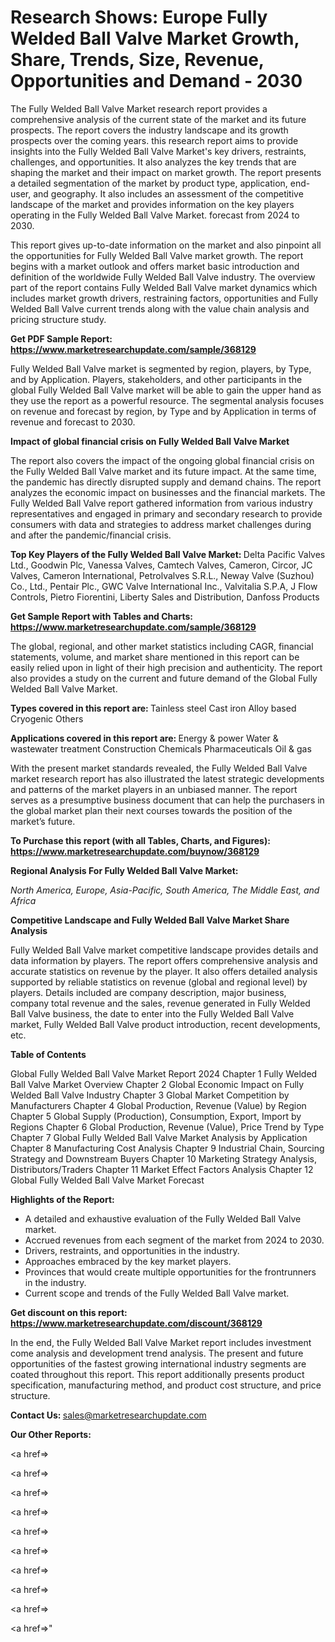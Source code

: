 # Research Shows: Europe Fully Welded Ball Valve Market Growth, Share, Trends, Size, Revenue, Opportunities and Demand - 2030

The Fully Welded Ball Valve Market research report provides a comprehensive analysis of the current state of the market and its future prospects. The report covers the industry landscape and its growth prospects over the coming years. this research report aims to provide insights into the Fully Welded Ball Valve Market's key drivers, restraints, challenges, and opportunities. It also analyzes the key trends that are shaping the market and their impact on market growth. The report presents a detailed segmentation of the market by product type, application, end-user, and geography. It also includes an assessment of the competitive landscape of the market and provides information on the key players operating in the Fully Welded Ball Valve Market. forecast from 2024 to 2030.

This report gives up-to-date information on the market and also pinpoint all the opportunities for Fully Welded Ball Valve market growth. The report begins with a market outlook and offers market basic introduction and definition of the worldwide Fully Welded Ball Valve industry. The overview part of the report contains Fully Welded Ball Valve market dynamics which includes market growth drivers, restraining factors, opportunities and Fully Welded Ball Valve current trends along with the value chain analysis and pricing structure study.

<strong><b>Get PDF Sample Report: <a href=https://www.marketresearchupdate.com/sample/368129>https://www.marketresearchupdate.com/sample/368129</a></b></strong>

Fully Welded Ball Valve market is segmented by region, players, by Type, and by Application. Players, stakeholders, and other participants in the global Fully Welded Ball Valve market will be able to gain the upper hand as they use the report as a powerful resource. The segmental analysis focuses on revenue and forecast by region, by Type and by Application in terms of revenue and forecast to 2030.

<strong><b>Impact of global financial crisis on Fully Welded Ball Valve Market</b></strong>

The report also covers the impact of the ongoing global financial crisis on the Fully Welded Ball Valve market and its future impact. At the same time, the pandemic has directly disrupted supply and demand chains. The report analyzes the economic impact on businesses and the financial markets. The Fully Welded Ball Valve report gathered information from various industry representatives and engaged in primary and secondary research to provide consumers with data and strategies to address market challenges during and after the pandemic/financial crisis.

<strong><b>Top Key Players of the Fully Welded Ball Valve Market:
</b></strong>Delta Pacific Valves Ltd., Goodwin Plc, Vanessa Valves, Camtech Valves, Cameron, Circor, JC Valves, Cameron International, Petrolvalves S.R.L., Neway Valve (Suzhou) Co., Ltd., Pentair Plc., GWC Valve International Inc., Valvitalia S.P.A, J Flow Controls, Pietro Fiorentini, Liberty Sales and Distribution, Danfoss Products<strong><b>
</b></strong>

<strong><b>Get Sample Report with Tables and Charts: <a href=https://www.marketresearchupdate.com/sample/368129>https://www.marketresearchupdate.com/sample/368129</a></b></strong>

The global, regional, and other market statistics including CAGR, financial statements, volume, and market share mentioned in this report can be easily relied upon in light of their high precision and authenticity. The report also provides a study on the current and future demand of the Global Fully Welded Ball Valve Market.

<strong><b>Types covered in this report are:
</b></strong>Tainless steel
Cast iron
Alloy based
Cryogenic
Others<strong><b>
</b></strong>

<strong><b>Applications covered in this report are:
</b></strong>Energy & power
Water & wastewater treatment
Construction
Chemicals
Pharmaceuticals
Oil & gas<strong><b>
</b></strong>

With the present market standards revealed, the Fully Welded Ball Valve market research report has also illustrated the latest strategic developments and patterns of the market players in an unbiased manner. The report serves as a presumptive business document that can help the purchasers in the global market plan their next courses towards the position of the market’s future.

<strong><b>To Purchase this report (with all Tables, Charts, and Figures): <a href=https://www.marketresearchupdate.com/buynow/368129>https://www.marketresearchupdate.com/buynow/368129</a></b></strong>

<strong><b>Regional Analysis For Fully Welded Ball Valve Market:</b></strong>

<em><i>North America, Europe, Asia-Pacific, South America, The Middle East, and Africa</i></em>

<strong><b>Competitive Landscape and Fully Welded Ball Valve Market Share Analysis</b></strong>

Fully Welded Ball Valve market competitive landscape provides details and data information by players. The report offers comprehensive analysis and accurate statistics on revenue by the player. It also offers detailed analysis supported by reliable statistics on revenue (global and regional level) by players. Details included are company description, major business, company total revenue and the sales, revenue generated in Fully Welded Ball Valve business, the date to enter into the Fully Welded Ball Valve market, Fully Welded Ball Valve product introduction, recent developments, etc.

<strong><b>Table of Contents</b></strong>

Global Fully Welded Ball Valve Market Report 2024
Chapter 1 Fully Welded Ball Valve Market Overview
Chapter 2 Global Economic Impact on Fully Welded Ball Valve Industry
Chapter 3 Global Market Competition by Manufacturers
Chapter 4 Global Production, Revenue (Value) by Region
Chapter 5 Global Supply (Production), Consumption, Export, Import by Regions
Chapter 6 Global Production, Revenue (Value), Price Trend by Type
Chapter 7 Global Fully Welded Ball Valve Market Analysis by Application
Chapter 8 Manufacturing Cost Analysis
Chapter 9 Industrial Chain, Sourcing Strategy and Downstream Buyers
Chapter 10 Marketing Strategy Analysis, Distributors/Traders
Chapter 11 Market Effect Factors Analysis
Chapter 12 Global Fully Welded Ball Valve Market Forecast

<strong><b>Highlights of the Report:</b></strong>

- A detailed and exhaustive evaluation of the Fully Welded Ball Valve market.
- Accrued revenues from each segment of the market from 2024 to 2030.
- Drivers, restraints, and opportunities in the industry.
- Approaches embraced by the key market players.
- Provinces that would create multiple opportunities for the frontrunners in the industry.
- Current scope and trends of the Fully Welded Ball Valve market.

<strong><b>Get discount on this report: <a href=https://www.marketresearchupdate.com/discount/368129>https://www.marketresearchupdate.com/discount/368129</a></b></strong>

In the end, the Fully Welded Ball Valve Market report includes investment come analysis and development trend analysis. The present and future opportunities of the fastest growing international industry segments are coated throughout this report. This report additionally presents product specification, manufacturing method, and product cost structure, and price structure.

<strong><b>Contact Us:
</b></strong>sales@marketresearchupdate.com

<strong>Our Other Reports:</strong>

<a href=></a>

<a href=></a>

<a href=></a>

<a href=></a>

<a href=></a>

<a href=></a>

<a href=></a>

<a href=></a>

<a href=></a>

<a href=></a>"
